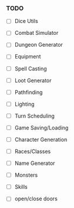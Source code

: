 ### TODO

- [ ] Dice Utils
- [ ] Combat Simulator
- [ ] Dungeon Generator
- [ ] Equipment
- [ ] Spell Casting
- [ ] Loot Generator
- [ ] Pathfinding
- [ ] Lighting
- [ ] Turn Scheduling
- [ ] Game Saving/Loading
- [ ] Character Generation
- [ ] Races/Classes
- [ ] Name Generator
- [ ] Monsters
- [ ] Skills


- [ ] open/close doors